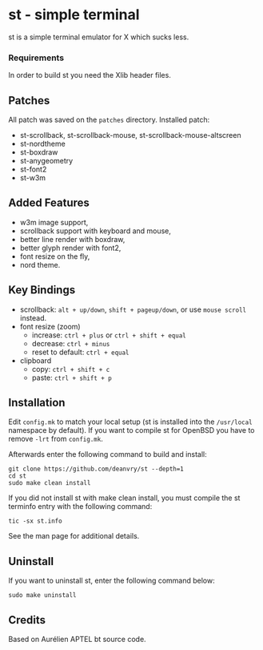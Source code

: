 # st - simple terminal
st is a simple terminal emulator for X which sucks less.

### Requirements
In order to build st you need the Xlib header files.

## Patches
All patch was saved on the `patches` directory. Installed patch:
- st-scrollback, st-scrollback-mouse, st-scrollback-mouse-altscreen
- st-nordtheme
- st-boxdraw
- st-anygeometry
- st-font2
- st-w3m

## Added Features
- w3m image support,
- scrollback support with keyboard and mouse,
- better line render with boxdraw,
- better glyph render with font2,
- font resize on the fly,
- nord theme.
 
## Key Bindings
- scrollback: `alt + up/down`, `shift + pageup/down`, or use `mouse scroll` instead.
- font resize (zoom)
  - increase: `ctrl + plus` or `ctrl + shift + equal`
  - decrease: `ctrl + minus`
  - reset to default: `ctrl + equal`
- clipboard
  - copy: `ctrl + shift + c`
  - paste: `ctrl + shift + p`

## Installation
Edit `config.mk` to match your local setup (st is installed into the `/usr/local` namespace by default). 
If you want to compile st for OpenBSD you have to remove `-lrt` from `config.mk`.

Afterwards enter the following command to build and install:

    git clone https://github.com/deanvry/st --depth=1
    cd st
    sudo make clean install

If you did not install st with make clean install, you must compile
the st terminfo entry with the following command:

    tic -sx st.info

See the man page for additional details.

## Uninstall
If you want to uninstall st, enter the following command below:

    sudo make uninstall

## Credits
Based on Aurélien APTEL <aurelien dot aptel at gmail dot com> bt source code.
